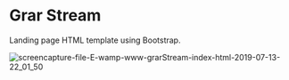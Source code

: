 # Grar Stream

Landing page HTML template using Bootstrap.

![screencapture-file-E-wamp-www-grarStream-index-html-2019-07-13-22_01_50](https://user-images.githubusercontent.com/14568229/84817910-525f0100-b033-11ea-99fc-dc90ba8a09e1.png)
